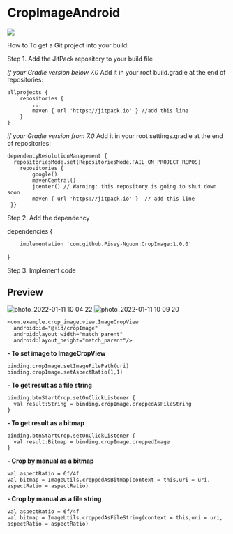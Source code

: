 

# CropImageAndroid
[![](https://jitpack.io/v/Pisey-Nguon/CropImage.svg)](https://jitpack.io/#Pisey-Nguon/CropImage)

How to
To get a Git project into your build:

Step 1. Add the JitPack repository to your build file

*If your Gradle version below 7.0*
Add it in your root build.gradle at the end of repositories:

	allprojects {
		repositories {
			...
			maven { url 'https://jitpack.io' } //add this line
		}
	}

*if your Gradle version from 7.0*
Add it in your root settings.gradle at the end of repositories:

    dependencyResolutionManagement {  
      repositoriesMode.set(RepositoriesMode.FAIL_ON_PROJECT_REPOS)  
        repositories {  
		    google()  
            mavenCentral()  
            jcenter() // Warning: this repository is going to shut down soon  
		    maven { url 'https://jitpack.io' }  // add this line
     }}

Step 2. Add the dependency

dependencies {

        implementation 'com.github.Pisey-Nguon:CropImage:1.0.0'

}

Step 3. Implement code

## Preview
![photo_2022-01-11 10 04 22](https://user-images.githubusercontent.com/47247206/148874204-18fdeb0e-0a2e-4f30-bae7-6843f34686a8.jpeg)
![photo_2022-01-11 10 09 20](https://user-images.githubusercontent.com/47247206/148874635-2b2feac6-1bd5-4391-8f63-3d3c11196c8c.jpeg)


    <com.example.crop_image.view.ImageCropView  
      android:id="@+id/cropImage"  
      android:layout_width="match_parent"  
      android:layout_height="match_parent"/>
**- To set image to ImageCropView**

    binding.cropImage.setImageFilePath(uri)
    binding.cropImage.setAspectRatio(1,1)

**- To get result as a file string**

    binding.btnStartCrop.setOnClickListener {  
      val result:String = binding.cropImage.croppedAsFileString
    }
    
**- To get result as a bitmap**

    binding.btnStartCrop.setOnClickListener {  
      val result:Bitmap = binding.cropImage.croppedImage
    }
    
       

**- Crop by manual as a bitmap**

    val aspectRatio = 6f/4f  
    val bitmap = ImageUtils.croppedAsBitmap(context = this,uri = uri, aspectRatio = aspectRatio)

**- Crop by manual as a file string**

    val aspectRatio = 6f/4f  
    val bitmap = ImageUtils.croppedAsFileString(context = this,uri = uri, aspectRatio = aspectRatio)
